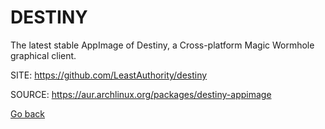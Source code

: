 # DESTINY

 The latest stable AppImage of Destiny, a Cross-platform Magic 
 Wormhole graphical client.

 SITE: https://github.com/LeastAuthority/destiny

 SOURCE: https://aur.archlinux.org/packages/destiny-appimage

 [Go back](https://portable-linux-apps.github.io/apps.html)
